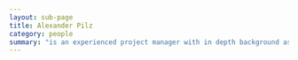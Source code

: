 ```yaml
---
layout: sub-page
title: Alexander Pilz
category: people
summary: "is an experienced project manager with in depth background as software developer and system architect. Highly experienced with Open Source environments. Specialising in managing distributed international teams of specialists to create useful solutions and services."
---
```



